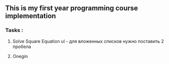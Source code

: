 ## This is my first year programming course implementation

### Tasks :

1. Solve Square Equation
   ul - для вложенных списков нужно поставить 2 пробела
   
2. Onegin    
